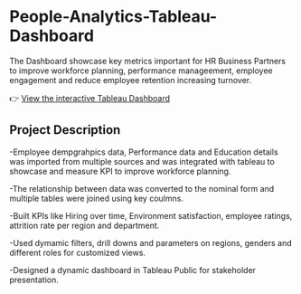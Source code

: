 # People-Analytics-Tableau-Dashboard
The Dashboard showcase key metrics important for HR Business Partners to improve workforce planning, performance manageement, employee engagement and reduce employee retention increasing turnover. 

👉 [View the interactive Tableau Dashboard](https://public.tableau.com/app/profile/shivani.kanodia/viz/PeopleAnalyticsDashboard_17259103232100/Dashboard2)

## Project Description

-Employee dempgrahpics data, Performance data and Education details was imported from multiple sources and was integrated with tableau to showcase and measure KPI to improve workforce planning. 

-The relationship between data was converted to the nominal form and multiple tables were joined using key coulmns. 

-Built KPIs like Hiring over time, Environment satisfaction, employee ratings, attrition rate per region and department.

-Used dymamic filters, drill downs and parameters on regions, genders and different roles for customized views. 

-Designed a dynamic dashboard in Tableau Public for stakeholder presentation.
